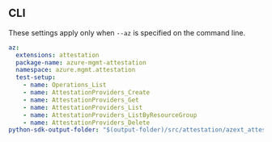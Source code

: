 ## CLI

These settings apply only when `--az` is specified on the command line.

``` yaml $(az)
az:
  extensions: attestation
  package-name: azure-mgmt-attestation
  namespace: azure.mgmt.attestation
  test-setup:
    - name: Operations_List
    - name: AttestationProviders_Create
    - name: AttestationProviders_Get
    - name: AttestationProviders_List
    - name: AttestationProviders_ListByResourceGroup
    - name: AttestationProviders_Delete
python-sdk-output-folder: "$(output-folder)/src/attestation/azext_attestation/vendored_sdks/attestation"


```
